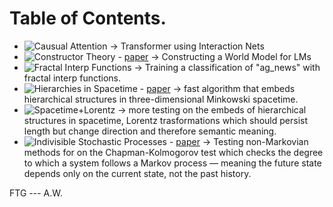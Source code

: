 # Table of Contents. 
- ![Causual Attention](Causal_Attention.ipynb) -> Transformer using Interaction Nets
- ![Constructor Theory](ConstructorTheory.ipynb) - [paper](https://arxiv.org/abs/2505.08692) -> Constructing a World Model for LMs
- ![Fractal Interp Functions](Fractal_Interp_Functions.ipynb) -> Training a classification of "ag_news" with fractal interp functions. 
- ![Hierarchies in Spacetime](Hierarchies_in_Spacetime_.ipynb) - [paper](https://arxiv.org/abs/2505.08795) -> fast algorithm that embeds hierarchical structures in three-dimensional Minkowski spacetime.
- ![Spacetime+Lorentz](Spacetime+Lorentz.ipynb) -> more testing on the embeds of hierarchical structures in spacetime, Lorentz trasformations which should persist length but change direction and therefore semantic meaning.
- ![Indivisible Stochastic Processes](Indivisible_Stochastic_Proccesses.ipynb) - [paper](https://www.nature.com/articles/s41598-025-92238-8#Abs1) -> Testing non-Markovian methods for on the Chapman-Kolmogorov test which checks the degree to which a system follows a Markov process — meaning the future state depends only on the current state, not the past history.



FTG --- A.W.

